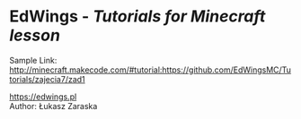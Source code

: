 # EdWings - **_Tutorials for Minecraft lesson_** 
Sample Link: <br>
http://minecraft.makecode.com/#tutorial:https://github.com/EdWingsMC/Tutorials/zajecia7/zad1<br>

https://edwings.pl<br>
Author: Łukasz Zaraska
